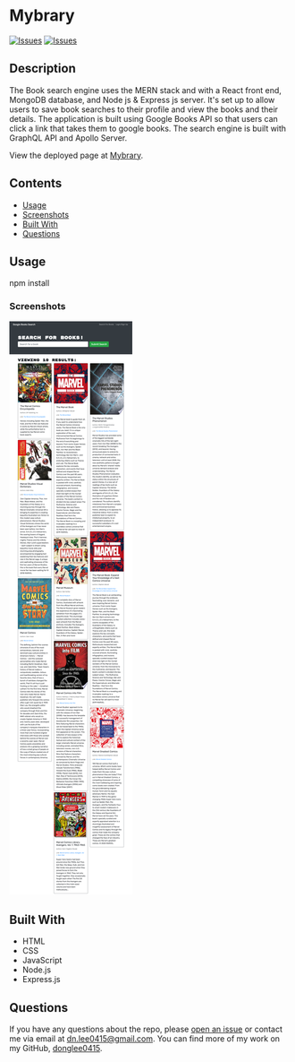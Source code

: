 # Mybrary
[![Issues](https://img.shields.io/github/issues/donglee0415/Mybrary)](https://github.com/donglee0415/Mybrary/issues) [![Issues](https://img.shields.io/github/contributors/donglee0415/Mybrary)](https://github.com/donglee0415/Mybrary/graphs/contributors) 
## Description
The Book search engine uses the MERN stack and with a React front end, MongoDB database, and Node js & Express js server. It's set up to allow users to save book searches to their profile and view the books and their details. The application is built using Google Books API so that users can click a link that takes them to google books. The search engine is built with GraphQL API and Apollo Server.
            
View the deployed page at [Mybrary](https://github.com/Donglee0415/Mybrary).
## Contents
* [Usage](#usage)
* [Screenshots](#screenshots)
* [Built With](#built-with)
* [Questions](#questions)

## Usage
npm install 
    
### Screenshots
![This is screenshot for this application.](./public/assets/Image/screenshot%20mybrary.png)


## Built With

* HTML
* CSS
* JavaScript
* Node.js
* Express.js
    
## Questions
If you have any questions about the repo, please [open an issue](https://github.com/donglee0415/Mybrary/issues) or contact me via email at dn.lee0415@gmail.com. You can find more of my work on my GitHub, [donglee0415](https://github.com/donglee0415/).
    
